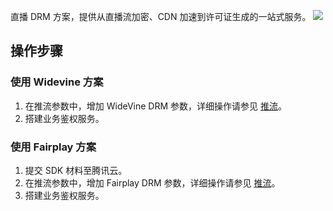 直播 DRM 方案，提供从直播流加密、CDN 加速到许可证生成的一站式服务。
![](https://main.qcloudimg.com/raw/8ad32452f945793f26aeb7b6a1a86efb.png)

## 操作步骤
### 使用 Widevine 方案
1. 在推流参数中，增加 WideVine DRM 参数，详细操作请参见 [推流](https://cloud.tencent.com/document/product/1000/30734)。
2. 搭建业务鉴权服务。

### 使用 Fairplay 方案
1. 提交 SDK 材料至腾讯云。
2. 在推流参数中，增加 Fairplay DRM 参数，详细操作请参见 [推流](https://cloud.tencent.com/document/product/1000/30734)。
3. 搭建业务鉴权服务。

